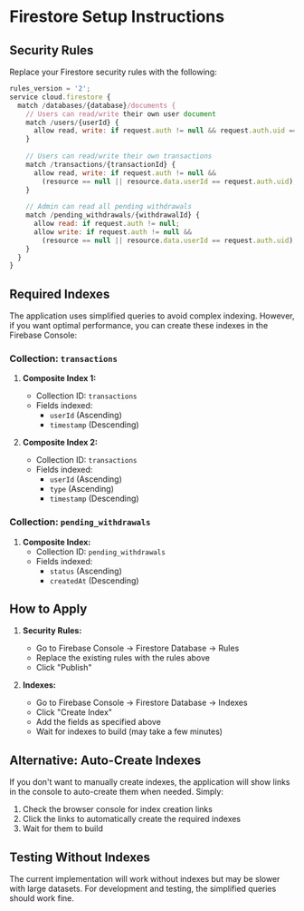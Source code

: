 # Firestore Setup Instructions

## Security Rules

Replace your Firestore security rules with the following:

```javascript
rules_version = '2';
service cloud.firestore {
  match /databases/{database}/documents {
    // Users can read/write their own user document
    match /users/{userId} {
      allow read, write: if request.auth != null && request.auth.uid == userId;
    }
    
    // Users can read/write their own transactions
    match /transactions/{transactionId} {
      allow read, write: if request.auth != null && 
        (resource == null || resource.data.userId == request.auth.uid);
    }
    
    // Admin can read all pending withdrawals
    match /pending_withdrawals/{withdrawalId} {
      allow read: if request.auth != null;
      allow write: if request.auth != null && 
        (resource == null || resource.data.userId == request.auth.uid);
    }
  }
}
```

## Required Indexes

The application uses simplified queries to avoid complex indexing. However, if you want optimal performance, you can create these indexes in the Firebase Console:

### Collection: `transactions`
1. **Composite Index 1:**
   - Collection ID: `transactions`
   - Fields indexed:
     - `userId` (Ascending)
     - `timestamp` (Descending)

2. **Composite Index 2:**
   - Collection ID: `transactions`
   - Fields indexed:
     - `userId` (Ascending)
     - `type` (Ascending)
     - `timestamp` (Descending)

### Collection: `pending_withdrawals`
1. **Composite Index:**
   - Collection ID: `pending_withdrawals`
   - Fields indexed:
     - `status` (Ascending)
     - `createdAt` (Descending)

## How to Apply

1. **Security Rules:**
   - Go to Firebase Console → Firestore Database → Rules
   - Replace the existing rules with the rules above
   - Click "Publish"

2. **Indexes:**
   - Go to Firebase Console → Firestore Database → Indexes
   - Click "Create Index"
   - Add the fields as specified above
   - Wait for indexes to build (may take a few minutes)

## Alternative: Auto-Create Indexes

If you don't want to manually create indexes, the application will show links in the console to auto-create them when needed. Simply:

1. Check the browser console for index creation links
2. Click the links to automatically create the required indexes
3. Wait for them to build

## Testing Without Indexes

The current implementation will work without indexes but may be slower with large datasets. For development and testing, the simplified queries should work fine.
